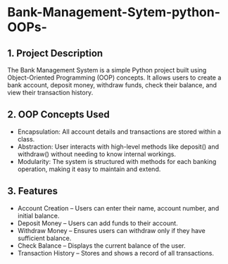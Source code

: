 # Bank-Management-Sytem-python-OOPs-
## 1. Project Description
The Bank Management System is a simple Python project built using Object-Oriented Programming (OOP) concepts. It allows users to create a bank account, deposit money, withdraw funds, check their balance, and view their transaction history.

## 2. OOP Concepts Used
- Encapsulation: All account details and transactions are stored within a class.
- Abstraction: User interacts with high-level methods like deposit() and withdraw() without needing to know internal workings.
- Modularity: The system is structured with methods for each banking operation, making it easy to maintain and extend.
## 3. Features
- Account Creation – Users can enter their name, account number, and initial balance.
- Deposit Money – Users can add funds to their account.
- Withdraw Money – Ensures users can withdraw only if they have sufficient balance.
- Check Balance – Displays the current balance of the user.
- Transaction History – Stores and shows a record of all transactions.

